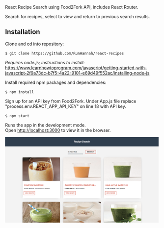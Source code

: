 React Recipe Search using Food2Fork API, includes React Router.

Search for recipes, select to view and return to previous search results.

## Installation

Clone and cd into repository:

```
$ git clone https://github.com/RunHannah/react-recipes
```

_Requires node.js; instructions to install:_ https://www.learnhowtoprogram.com/javascript/getting-started-with-javascript-2f9a73dc-b7f5-4a22-9101-e69d49f552ac/installing-node-js

Install required npm packages and dependencies:

```
$ npm install
```

Sign up for an API key from Food2Fork.
Under App.js file replace "process.env.REACT_APP_API_KEY" on line 18 with API key.

```
$ npm start
```

Runs the app in the development mode.<br>
Open [http://localhost:3000](http://localhost:3000) to view it in the browser.

<kbd><img src="src/smoothie.png" style="width: 500px;"></kbd>
